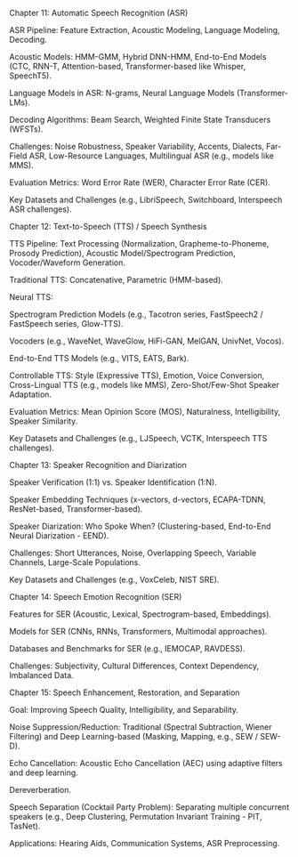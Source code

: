 Chapter 11: Automatic Speech Recognition (ASR)

ASR Pipeline: Feature Extraction, Acoustic Modeling, Language Modeling, Decoding.

Acoustic Models: HMM-GMM, Hybrid DNN-HMM, End-to-End Models (CTC, RNN-T, Attention-based, Transformer-based like Whisper, SpeechT5).

Language Models in ASR: N-grams, Neural Language Models (Transformer-LMs).

Decoding Algorithms: Beam Search, Weighted Finite State Transducers (WFSTs).

Challenges: Noise Robustness, Speaker Variability, Accents, Dialects, Far-Field ASR, Low-Resource Languages, Multilingual ASR (e.g., models like MMS).

Evaluation Metrics: Word Error Rate (WER), Character Error Rate (CER).

Key Datasets and Challenges (e.g., LibriSpeech, Switchboard, Interspeech ASR challenges).

Chapter 12: Text-to-Speech (TTS) / Speech Synthesis

TTS Pipeline: Text Processing (Normalization, Grapheme-to-Phoneme, Prosody Prediction), Acoustic Model/Spectrogram Prediction, Vocoder/Waveform Generation.

Traditional TTS: Concatenative, Parametric (HMM-based).

Neural TTS:

Spectrogram Prediction Models (e.g., Tacotron series, FastSpeech2 / FastSpeech series, Glow-TTS).

Vocoders (e.g., WaveNet, WaveGlow, HiFi-GAN, MelGAN, UnivNet, Vocos).

End-to-End TTS Models (e.g., VITS, EATS, Bark).

Controllable TTS: Style (Expressive TTS), Emotion, Voice Conversion, Cross-Lingual TTS (e.g., models like MMS), Zero-Shot/Few-Shot Speaker Adaptation.

Evaluation Metrics: Mean Opinion Score (MOS), Naturalness, Intelligibility, Speaker Similarity.

Key Datasets and Challenges (e.g., LJSpeech, VCTK, Interspeech TTS challenges).

Chapter 13: Speaker Recognition and Diarization

Speaker Verification (1:1) vs. Speaker Identification (1:N).

Speaker Embedding Techniques (x-vectors, d-vectors, ECAPA-TDNN, ResNet-based, Transformer-based).

Speaker Diarization: Who Spoke When? (Clustering-based, End-to-End Neural Diarization - EEND).

Challenges: Short Utterances, Noise, Overlapping Speech, Variable Channels, Large-Scale Populations.

Key Datasets and Challenges (e.g., VoxCeleb, NIST SRE).

Chapter 14: Speech Emotion Recognition (SER)

Features for SER (Acoustic, Lexical, Spectrogram-based, Embeddings).

Models for SER (CNNs, RNNs, Transformers, Multimodal approaches).

Databases and Benchmarks for SER (e.g., IEMOCAP, RAVDESS).

Challenges: Subjectivity, Cultural Differences, Context Dependency, Imbalanced Data.

Chapter 15: Speech Enhancement, Restoration, and Separation

Goal: Improving Speech Quality, Intelligibility, and Separability.

Noise Suppression/Reduction: Traditional (Spectral Subtraction, Wiener Filtering) and Deep Learning-based (Masking, Mapping, e.g., SEW / SEW-D).

Echo Cancellation: Acoustic Echo Cancellation (AEC) using adaptive filters and deep learning.

Dereverberation.

Speech Separation (Cocktail Party Problem): Separating multiple concurrent speakers (e.g., Deep Clustering, Permutation Invariant Training - PIT, TasNet).

Applications: Hearing Aids, Communication Systems, ASR Preprocessing.

